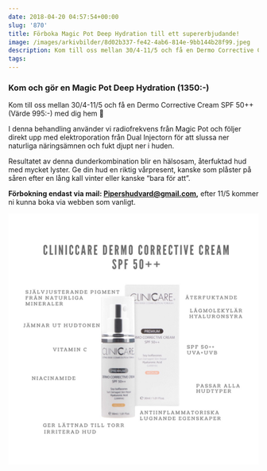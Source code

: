 ```yaml
---
date: 2018-04-20 04:57:54+00:00
slug: '870'
title: Förboka Magic Pot Deep Hydration till ett supererbjudande!
image: /images/arkivbilder/8d02b337-fe42-4ab6-814e-9bb144b28f99.jpeg
description: Kom till oss mellan 30/4-11/5 och få en Dermo Corrective Cream SPF 50++ (Värde 995:-) med dig hem 🌸
tags: 
---
```

### Kom och gör en Magic Pot Deep Hydration (1350:-) 

Kom till oss mellan 30/4-11/5 och få en Dermo Corrective Cream SPF 50++ (Värde 995:-) med dig hem 🌸

I denna behandling använder vi radiofrekvens från Magic Pot och följer direkt upp med elektroporation från Dual Injectorn för att slussa ner naturliga näringsämnen och fukt djupt ner i huden. 

Resultatet av denna dunderkombination blir en hälsosam, återfuktad hud med mycket lyster. Ge din hud en riktig vårpresent, kanske som plåster på såren efter en lång kall vinter eller kanske “bara för att”.

**Förbokning endast via mail: Pipershudvard@gmail.com,** efter 11/5 kommer ni kunna boka via webben som vanligt.

![5B07BAEB-1627-4309-89D9-5EAE86637F9F](/images/arkivbilder/5b07baeb-1627-4309-89d9-5eae86637f9f.jpeg)
